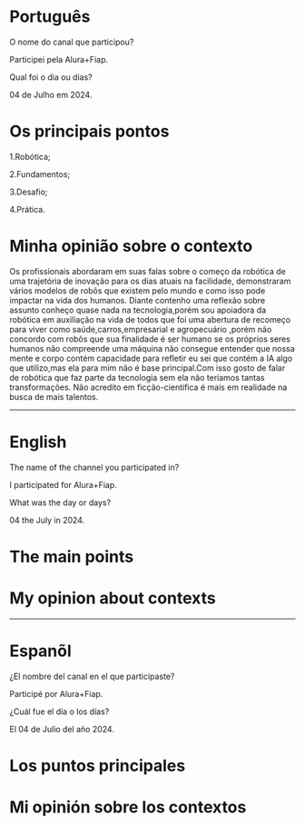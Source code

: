 
# Português

O nome do canal que participou?

Participei pela Alura+Fiap.

Qual foi o dia ou dias?

04 de Julho em 2024.

# Os principais pontos

1.Robótica;

2.Fundamentos;

3.Desafio;

4.Prática. 

# Minha opinião sobre o contexto

<p>Os profissionais abordaram em suas falas sobre o começo da robótica de uma trajetória de inovação para os  dias atuais  na facilidade, demonstraram vários modelos de robôs que existem pelo mundo e como isso pode impactar na vida dos humanos. Diante  contenho uma reflexão sobre assunto conheço quase nada na tecnologia,porém sou apoiadora da robótica em auxiliação na vida de todos que foi  uma abertura de recomeço para viver como saúde,carros,empresarial e agropecuário ,porém não concordo com robôs que sua finalidade é ser humano se os próprios seres humanos não compreende uma máquina  não consegue entender que nossa mente e corpo contém capacidade para refletir eu sei que contém a IA algo que utilizo,mas ela para mim não é base principal.Com isso gosto de falar de robótica que faz parte da tecnologia sem ela não teriamos tantas transformações. Não acredito em  ficção-cientifica é mais em realidade na busca de mais talentos.</p>

--------------------------------------------------------------------------------------------------------------------------------

# English


The name of the channel you participated in?

I participated for Alura+Fiap.

What was the day or days?

04 the July in 2024.

# The main points


# My opinion about contexts



--------------------------------------------------------------------------------------------------------------------------------

# Espanõl

¿El nombre del canal en el que participaste?

Participé por Alura+Fiap.

¿Cuál fue el día o los días?

El 04 de Julio del año 2024.

# Los puntos principales


# Mi opinión sobre los contextos
